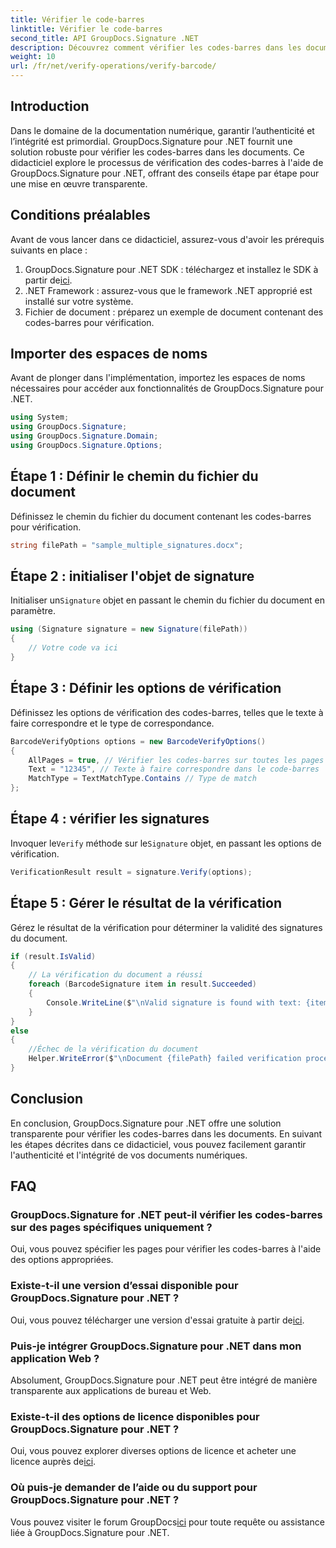 ```yaml
---
title: Vérifier le code-barres
linktitle: Vérifier le code-barres
second_title: API GroupDocs.Signature .NET
description: Découvrez comment vérifier les codes-barres dans les documents à l'aide de GroupDocs.Signature pour .NET. Suivez notre didacticiel étape par étape pour une mise en œuvre transparente.
weight: 10
url: /fr/net/verify-operations/verify-barcode/
---
```

## Introduction
Dans le domaine de la documentation numérique, garantir l’authenticité et l’intégrité est primordial. GroupDocs.Signature pour .NET fournit une solution robuste pour vérifier les codes-barres dans les documents. Ce didacticiel explore le processus de vérification des codes-barres à l'aide de GroupDocs.Signature pour .NET, offrant des conseils étape par étape pour une mise en œuvre transparente.
## Conditions préalables
Avant de vous lancer dans ce didacticiel, assurez-vous d'avoir les prérequis suivants en place :
1.  GroupDocs.Signature pour .NET SDK : téléchargez et installez le SDK à partir de[ici](https://releases.groupdocs.com/signature/net/).
2. .NET Framework : assurez-vous que le framework .NET approprié est installé sur votre système.
3. Fichier de document : préparez un exemple de document contenant des codes-barres pour vérification.

## Importer des espaces de noms
Avant de plonger dans l'implémentation, importez les espaces de noms nécessaires pour accéder aux fonctionnalités de GroupDocs.Signature pour .NET.
```csharp
using System;
using GroupDocs.Signature;
using GroupDocs.Signature.Domain;
using GroupDocs.Signature.Options;
```
## Étape 1 : Définir le chemin du fichier du document
Définissez le chemin du fichier du document contenant les codes-barres pour vérification.
```csharp
string filePath = "sample_multiple_signatures.docx";
```
## Étape 2 : initialiser l'objet de signature
 Initialiser un`Signature` objet en passant le chemin du fichier du document en paramètre.
```csharp
using (Signature signature = new Signature(filePath))
{
    // Votre code va ici
}
```
## Étape 3 : Définir les options de vérification
Définissez les options de vérification des codes-barres, telles que le texte à faire correspondre et le type de correspondance.
```csharp
BarcodeVerifyOptions options = new BarcodeVerifyOptions()
{
    AllPages = true, // Vérifier les codes-barres sur toutes les pages
    Text = "12345", // Texte à faire correspondre dans le code-barres
    MatchType = TextMatchType.Contains // Type de match
};
```
## Étape 4 : vérifier les signatures
 Invoquer le`Verify` méthode sur le`Signature` objet, en passant les options de vérification.
```csharp
VerificationResult result = signature.Verify(options);
```
## Étape 5 : Gérer le résultat de la vérification
Gérez le résultat de la vérification pour déterminer la validité des signatures du document.
```csharp
if (result.IsValid)
{
    // La vérification du document a réussi
    foreach (BarcodeSignature item in result.Succeeded)
    {
        Console.WriteLine($"\nValid signature is found with text: {item.Text} and type: {item.EncodeType.TypeName}.");
    }
}
else
{
    //Échec de la vérification du document
    Helper.WriteError($"\nDocument {filePath} failed verification process.");
}
```

## Conclusion
En conclusion, GroupDocs.Signature pour .NET offre une solution transparente pour vérifier les codes-barres dans les documents. En suivant les étapes décrites dans ce didacticiel, vous pouvez facilement garantir l'authenticité et l'intégrité de vos documents numériques.
## FAQ
### GroupDocs.Signature for .NET peut-il vérifier les codes-barres sur des pages spécifiques uniquement ?
Oui, vous pouvez spécifier les pages pour vérifier les codes-barres à l'aide des options appropriées.
### Existe-t-il une version d’essai disponible pour GroupDocs.Signature pour .NET ?
 Oui, vous pouvez télécharger une version d'essai gratuite à partir de[ici](https://releases.groupdocs.com/).
### Puis-je intégrer GroupDocs.Signature pour .NET dans mon application Web ?
Absolument, GroupDocs.Signature pour .NET peut être intégré de manière transparente aux applications de bureau et Web.
### Existe-t-il des options de licence disponibles pour GroupDocs.Signature pour .NET ?
 Oui, vous pouvez explorer diverses options de licence et acheter une licence auprès de[ici](https://purchase.groupdocs.com/buy).
### Où puis-je demander de l’aide ou du support pour GroupDocs.Signature pour .NET ?
 Vous pouvez visiter le forum GroupDocs[ici](https://forum.groupdocs.com/c/signature/13) pour toute requête ou assistance liée à GroupDocs.Signature pour .NET.